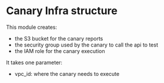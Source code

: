 # Canary Infra structure
This module creates:  
* the S3 bucket for the canary reports  
* the security group used by the canary to call the api to test  
* the IAM role for the canary execution  

It takes one parameter:  
* vpc_id: where the canary needs to execute  
